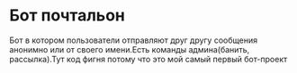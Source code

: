 # Бот почтальон
Бот в котором пользователи отправляют друг другу сообщения анонимно или от своего имени.Есть команды админа(банить, рассылка).Тут код фигня потому что это мой самый первый бот-проект
